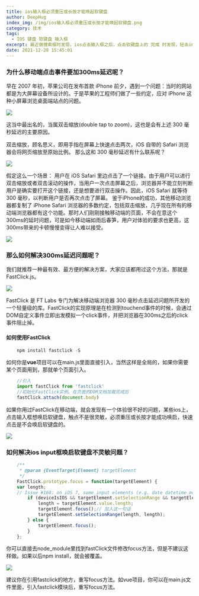 ```yaml
---
title: ios输入框必须重压或长按才能唤起软键盘
author: DeepHug
index_img: /img/ios输入框必须重压或长按才能唤起软键盘.png
category: 技术
tags:
  - IOS 键盘 软键盘 输入框
excerpt: 最近做搜索框时发现，ios点击输入框之后，点击软键盘上的 完成 时发现，轻击input就无法唤起软键盘，无法对输入框聚焦，必须长按或重压才行，这边经过测试，发现应该是fastclick.js 引起的冲突，ios11 后修复了移动点击300ms延迟
date: 2021-12-28 15:45:01
---
```


### 为什么移动端点击事件要加300ms延迟呢？

早在 2007 年初，苹果公司在发布首款 iPhone 前夕，遇到一个问题：当时的网站都是为大屏幕设备所设计的。于是苹果的工程师们做了一些约定，应对 iPhone 这种小屏幕浏览桌面端站点的问题。

<div>
    <img src="ios.png" style="display: block;margin: 0 auto;" />
</div>

这当中最出名的，当属双击缩放(double tap to zoom)，这也是会有上述 300 毫秒延迟的主要原因。

双击缩放，顾名思义，即用手指在屏幕上快速点击两次，iOS 自带的 Safari 浏览器会将网页缩放至原始比例。 那么这和 300 毫秒延迟有什么联系呢？

<div>
    <img src="1.png" style="display: block;margin: 0 auto;" />
</div>

假定这么一个场景： 用户在 iOS Safari 里边点击了一个链接。由于用户可以进行双击缩放或者双击滚动的操作，当用户一次点击屏幕之后，浏览器并不能立刻判断用户是确实要打开这个链接，还是想要进行双击操作。因此，iOS Safari 就等待 300 毫秒，以判断用户是否再次点击了屏幕。 鉴于iPhone的成功，其他移动浏览器都复制了 iPhone Safari 浏览器的多数约定，包括双击缩放，几乎现在所有的移动端浏览器都有这个功能。那时人们刚刚接触移动端的页面，不会在意这个300ms的延时问题，可是如今移动端如雨后春笋，用户对体验的要求也更高，这300ms带来的卡顿慢慢变得让人难以接受。

<div>
    <img src="event.png" style="display: block;margin: 0 auto;" />
</div>

### 那么如何解决300ms延迟问题呢？

我们就推荐一种最有效、最方便的解决方案，大家应该都用过这个方法，那就是FastClick.js。

<div>
    <img src="FastClick.png" style="display: block;margin: 0 auto;" />
</div>

FastClick 是 FT Labs 专门为解决移动端浏览器 300 毫秒点击延迟问题所开发的一个轻量级的库。FastClick的实现原理是在检测到touchend事件的时候，会通过DOM自定义事件立即出发模拟一个click事件，并把浏览器在300ms之后的click事件阻止掉。

#### 如何使用FastClick

```js
    npm install fastclick -S
```

如何你是**vue**项目可以在main.js里面直接引入，当然这样是全局的，如果你需要某个页面用到，那就单个页面引入。

```js
    //引入
    import fastClick from 'fastclick'
    //初始化FastClick实例。在页面的DOM文档加载完成后
    fastClick.attach(document.body)
```

如果你用过FastClick在移动端，就会发现有一个体验很不好的问题，某些ios上，点击输入框想唤启软键盘，触点不是很灵敏，必须重压或长按才能成功唤启，快速点击是不会唤启软键盘的。

<div>
    <img src="3.png" style="display: block;margin: 0 auto;" />
</div>

### 如何解决ios input框唤启软键盘不灵敏问题？

```js
    /**
     * @param {EventTarget|Element} targetElement
     */
    FastClick.prototype.focus = function(targetElement) {
    var length;
    // Issue #160: on iOS 7, some input elements (e.g. date datetime month) throw a vague TypeError on setSelectionRange. These elements don't have an integer value for the selectionStart and selectionEnd properties, but unfortunately that can't be used for detection because accessing the properties also throws a TypeError. Just check the type instead. Filed as Apple bug #15122724.
        if (deviceIsIOS && targetElement.setSelectionRange && targetElement.type.indexOf('date') !== 0 && targetElement.type !== 'time' && targetElement.type !== 'month' && targetElement.type !== 'email') {
            length = targetElement.value.length;
            targetElement.focus();// 加入这一句话
            targetElement.setSelectionRange(length, length);
        } else {
            targetElement.focus();
        }
    };
```

你可以直接去node_module里找到fastClick文件修改focus方法，但是不建议这样做。如果以后npm install，就会被覆盖。

<div>
    <img src="4.png" style="display: block;margin: 0 auto;" />
</div>

建议你在引用fastclick的地方，重写focus方法。如vue项目，你可以在main.js文件里面，引入fastclick模块后，重写focus方法。